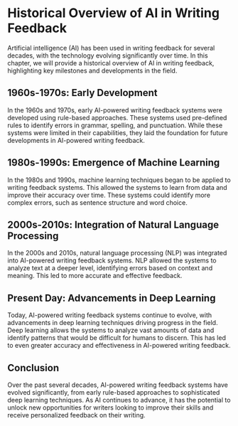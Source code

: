 Historical Overview of AI in Writing Feedback
==============================================================================================

Artificial intelligence (AI) has been used in writing feedback for several decades, with the technology evolving significantly over time. In this chapter, we will provide a historical overview of AI in writing feedback, highlighting key milestones and developments in the field.

1960s-1970s: Early Development
------------------------------

In the 1960s and 1970s, early AI-powered writing feedback systems were developed using rule-based approaches. These systems used pre-defined rules to identify errors in grammar, spelling, and punctuation. While these systems were limited in their capabilities, they laid the foundation for future developments in AI-powered writing feedback.

1980s-1990s: Emergence of Machine Learning
------------------------------------------

In the 1980s and 1990s, machine learning techniques began to be applied to writing feedback systems. This allowed the systems to learn from data and improve their accuracy over time. These systems could identify more complex errors, such as sentence structure and word choice.

2000s-2010s: Integration of Natural Language Processing
-------------------------------------------------------

In the 2000s and 2010s, natural language processing (NLP) was integrated into AI-powered writing feedback systems. NLP allowed the systems to analyze text at a deeper level, identifying errors based on context and meaning. This led to more accurate and effective feedback.

Present Day: Advancements in Deep Learning
------------------------------------------

Today, AI-powered writing feedback systems continue to evolve, with advancements in deep learning techniques driving progress in the field. Deep learning allows the systems to analyze vast amounts of data and identify patterns that would be difficult for humans to discern. This has led to even greater accuracy and effectiveness in AI-powered writing feedback.

Conclusion
----------

Over the past several decades, AI-powered writing feedback systems have evolved significantly, from early rule-based approaches to sophisticated deep learning techniques. As AI continues to advance, it has the potential to unlock new opportunities for writers looking to improve their skills and receive personalized feedback on their writing.
